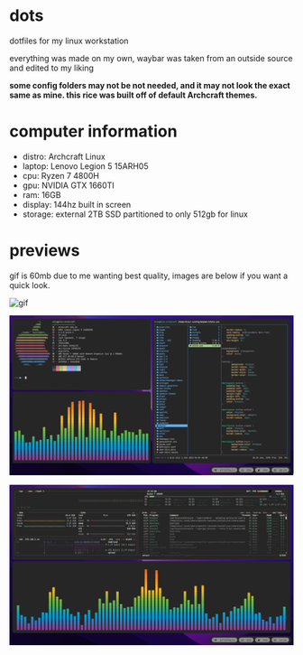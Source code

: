 # dots
dotfiles for my linux workstation

everything was made on my own, waybar was taken from an outside source and edited to my liking

**some config folders may not be not needed, and it may not look the exact same as mine. this rice was built off of default Archcraft themes.**

# computer information
- distro: Archcraft Linux
- laptop: Lenovo Legion 5 15ARH05
- cpu: Ryzen 7 4800H
- gpu: NVIDIA GTX 1660TI
- ram: 16GB
- display: 144hz built in screen
- storage: external 2TB SSD partitioned to only 512gb for linux

# previews
gif is 60mb due to me wanting best quality, images are below if you want a quick look.

![gif](/imgs/2023-02-04_00-33-49.gif)

![preview1](/imgs/preview1.jpg)

![preview2](/imgs/preview2.jpg)